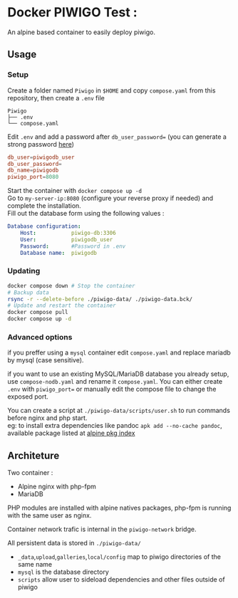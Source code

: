 # Docker PIWIGO Test :

An alpine based container to easily deploy piwigo.

## Usage

### Setup

Create a folder named `Piwigo` in `$HOME` and copy `compose.yaml` from this repository, then create a `.env` file

```
Piwigo
├── .env
└── compose.yaml
```

Edit `.env` and add a password after `db_user_password=` (you can generate a strong password [here](https://bitwarden.com/password-generator/))

```conf
db_user=piwigodb_user
db_user_password=
db_name=piwigodb
piwigo_port=8080
```

Start the container with `docker compose up -d`  
Go to `my-server-ip:8080` (configure your reverse proxy if needed) and complete the installation.  
Fill out the database form using the following values :
```yaml
Database configuration:
    Host:           piwigo-db:3306
    User:           piwigodb_user
    Password:       #Password in .env
    Database name:  piwigodb
```

### Updating 

```sh
docker compose down # Stop the container
# Backup data
rsync -r --delete-before ./piwigo-data/ ./piwigo-data.bck/ 
# Update and restart the container
docker compose pull
docker compose up -d
```

### Advanced options

if you preffer using a `mysql` container edit `compose.yaml` and replace mariadb by mysql (case sensitive).

if you want to use an existing MySQL/MariaDB database you already setup, use `compose-nodb.yaml` and rename it `compose.yaml`.
You can either create `.env` with `piwigo_port=` or manually edit the compose file to change the exposed port.

You can create a script at `./piwigo-data/scripts/user.sh` to run commands before nginx and php start.  
eg: to install extra dependencies like pandoc `apk add --no-cache pandoc`, available package listed at [alpine pkg index](https://pkgs.alpinelinux.org/packages)

## Architeture

Two container :
- Alpine nginx with php-fpm
- MariaDB

PHP modules are installed with alpine natives packages, php-fpm is running with the same user as nginx.

Container network trafic is internal in the `piwigo-network` bridge.

All persistent data is stored in `./piwigo-data/`

- `_data`,`upload`,`galleries`,`local/config` map to piwigo directories of the same name
- `mysql` is the database directory
- `scripts` allow user to sideload dependencies and other files outside of piwigo
